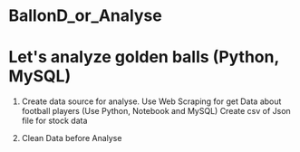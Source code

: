 # BallonD_or_Analyse
# Let's analyze golden balls (Python, MySQL)

1. Create data source for analyse.
     Use Web Scraping for get Data about football players (Use Python, Notebook and MySQL)
     Create csv of Json file for stock data

   
2. Clean Data before Analyse
           
